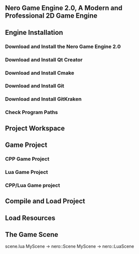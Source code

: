 ## Nero Game Engine 2.0, A Modern and Professional 2D Game Engine


## Engine Installation

### Download and Install the Nero Game Engine 2.0
### Download and Install Qt Creator 
### Download and Install Cmake
### Download and Install Git
### Download and Install GitKraken
### Check Program Paths

## Project Workspace

## Game Project

### CPP Game Project
### Lua Game Project
### CPP/Lua Game project

## Compile and Load Project

## Load Resources

## The Game Scene

scene.lua
MyScene -> nero::Scene
MyScene -> nero::LuaScene

